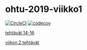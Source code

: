 # ohtu-2019-viikko1

[![CircleCI](https://circleci.com/gh/samvancart/ohtu-2019-viikko1.svg?style=svg)](https://circleci.com/gh/samvancart/ohtu-2019-viikko1) 
[![codecov](https://codecov.io/gh/samvancart/ohtu-2019-viikko1/branch/master/graph/badge.svg)](https://codecov.io/gh/samvancart/ohtu-2019-viikko1)

[tehtävät 14-16](https://github.com/samvancart/ohtu-tehtavat)

[viikon 2 tehtävät](https://github.com/samvancart/ohtu-tehtavat)
